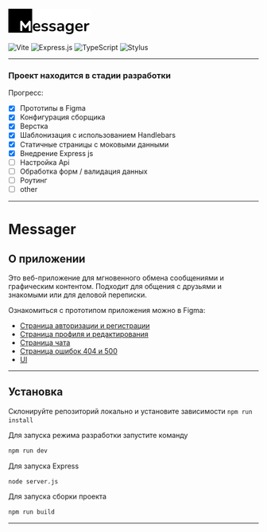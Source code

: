 ![Messager](./public/media/images/logo.png)

![Vite](https://img.shields.io/badge/vite-%23646CFF.svg?style=for-the-badge&logo=vite&logoColor=white)
![Express.js](https://img.shields.io/badge/express.js-%23404d59.svg?style=for-the-badge&logo=express&logoColor=%2361DAFB)
![TypeScript](https://img.shields.io/badge/typescript-%23007ACC.svg?style=for-the-badge&logo=typescript&logoColor=white)
![Stylus](https://img.shields.io/badge/stylus-%23ff6347.svg?style=for-the-badge&logo=stylus&logoColor=white)

___
### Проект находится в стадии разработки

Прогресс:
- [x] Прототипы в Figma
- [x] Конфигурация сборщика
- [x] Верстка
- [x] Шаблонизация с использованием Handlebars
- [x] Статичные страницы с моковыми данными
- [x] Внедрение Express js
- [ ] Настройка Api
- [ ] Обработка форм / валидация данных
- [ ] Роутинг
- [ ] other
___
# Messager

## О приложении

Это веб-приложение для мгновенного обмена сообщениями и графическим контентом. Подходит для общения с друзьями и знакомыми или для деловой переписки.

Ознакомиться с прототипом приложения можно в Figma: 

- [Страница авторизации и регистрации](https://www.figma.com/file/5km8D0YCqLN719zactnsAS/middle.messenger.praktikum.yandex?type=design&node-id=2002-102&mode=design)
- [Страница профиля и редактирования](https://www.figma.com/file/5km8D0YCqLN719zactnsAS/middle.messenger.praktikum.yandex?type=design&node-id=2008-4111&mode=design)
- [Страница чата](https://www.figma.com/file/5km8D0YCqLN719zactnsAS/middle.messenger.praktikum.yandex?type=design&node-id=2005-1077&mode=design)
- [Страница ошибок 404 и 500](https://www.figma.com/file/5km8D0YCqLN719zactnsAS/middle.messenger.praktikum.yandex?type=design&node-id=2009-4624&mode=design)
- [UI](https://www.figma.com/file/5km8D0YCqLN719zactnsAS/middle.messenger.praktikum.yandex?type=design&node-id=11-824&mode=design)


___

## Установка

Склонируйте репозиторий локально и установите зависимости
```npm run install```

Для запуска режима разработки запустите команду 
```bash
npm run dev
```

Для запуска Express 
```bash
node server.js
```

Для запуска сборки проекта
```bash
npm run build
```

___
